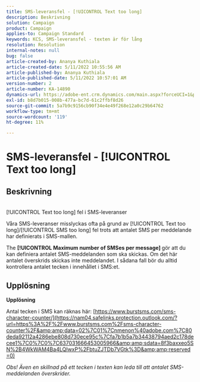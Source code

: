 ```yaml
---
title: SMS-leveransfel - [!UICONTROL Text too long]
description: Beskrivning
solution: Campaign
product: Campaign
applies-to: Campaign Standard
keywords: KCS, SMS-leveransfel - texten är för lång
resolution: Resolution
internal-notes: null
bug: false
article-created-by: Ananya Kuthiala
article-created-date: 5/11/2022 10:55:56 AM
article-published-by: Ananya Kuthiala
article-published-date: 5/11/2022 10:57:01 AM
version-number: 2
article-number: KA-14890
dynamics-url: https://adobe-ent.crm.dynamics.com/main.aspx?forceUCI=1&pagetype=entityrecord&etn=knowledgearticle&id=3ff419ea-18d1-ec11-a7b5-0022480a8e40
exl-id: b8d7b015-008b-477a-bc7d-61c2ffbf8d26
source-git-commit: 5a7b9c9156cb90f34e4e49f268e12a0c29b64762
workflow-type: tm+mt
source-wordcount: '119'
ht-degree: 11%

---
```


# SMS-leveransfel - [!UICONTROL Text too long]

## Beskrivning

<br>[!UICONTROL Text too long] fel i SMS-leveranser

Våra SMS-leveranser misslyckas ofta på grund av [!UICONTROL Text too long]/[!UICONTROL SMS too long] fel trots att antalet SMS per meddelande har definierats i SMS-mallen.

The <b>[!UICONTROL Maximum number of SMSes per message] </b>gör att du kan definiera antalet SMS-meddelanden som ska skickas. Om det här antalet överskrids skickas inte meddelandet. I sådana fall bör du alltid kontrollera antalet tecken i innehållet i SMS:et.

## Upplösning

<b>Upplösning</b>

Antal tecken i SMS kan räknas här: [https://www.burstsms.com/sms-character-counter/](https://nam04.safelinks.protection.outlook.com/?url=https%3A%2F%2Fwww.burstsms.com%2Fsms-character-counter%2F&amp;amp;data=02%7C01%7Cnmenon%40adobe.com%7C80deda92112a4286ebe808d730ece95c%7Cfa7b1b5a7b34438794aed2c178decee1%7C0%7C0%7C637031666453005966&amp;amp;sdata=8f3baxxeo5SN%2B4WkWAM4Ba4LQIwxP%2FbtuZJTDb7VGtk%3D&amp;amp;reserved=0)


*Obs! Även en skillnad på ett tecken i texten kan leda till att antalet SMS-meddelanden överskrider.*
